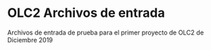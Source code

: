 # OLC2 Archivos de entrada

Archivos de entrada de prueba para el primer proyecto de OLC2 de Diciembre 2019